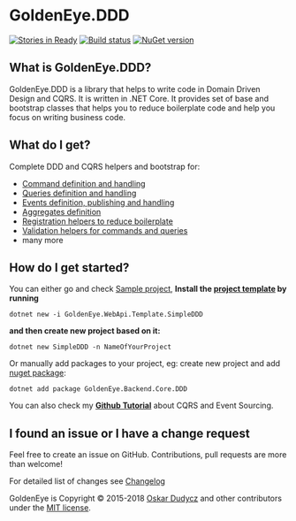﻿# GoldenEye.DDD
[![Stories in Ready](https://badge.waffle.io/oskardudycz/GoldenEye.png?label=ready&title=Ready)](https://waffle.io/oskardudycz/GoldenEye)
[![Build status](https://ci.appveyor.com/api/projects/status/1mtm4h33cvur6kob?svg=true)](https://ci.appveyor.com/project/oskardudycz/goldeneye-core)
[![NuGet version](https://badge.fury.io/nu/GoldenEye.Backend.Core.DDD.svg)](https://badge.fury.io/nu/GoldenEye.Backend.Core.DDD)

What is GoldenEye.DDD?
--------------------------------
GoldenEye.DDD is a library that helps to write code in Domain Driven Design and CQRS. It is written in .NET Core. It provides set of base and bootstrap classes that helps you to reduce boilerplate code and help you focus on writing business code.

What do I get?
--------------------------------
Complete DDD and CQRS helpers and bootstrap for:
- [Command definition and handling](Commands)
- [Queries definition and handling](Queries)
- [Events definition, publishing and handling](Events)
- [Aggregates definition](Aggregates)
- [Registration helpers to reduce boilerplate](Registration/Registration.cs)
- [Validation helpers for commands and queries](Validation)
- many more

How do I get started?
--------------------------------
You can either go and check [Sample project](../../Sample/DDD/Backend.DDD.Sample/Readme.md),
**Install the [project template](https://github.com/oskardudycz/GoldenEye/tree/master/src/Templates/SimpleDDD/content) by running**

`dotnet new -i GoldenEye.WebApi.Template.SimpleDDD`

**and then create new project based on it:**

`dotnet new SimpleDDD -n NameOfYourProject`

Or manually add packages to your project, eg:
create new project and add [nuget package](https://www.nuget.org/packages/GoldenEye.Backend.Core.DDD):

`dotnet add package GoldenEye.Backend.Core.DDD`

You can also check my **[Github Tutorial](https://github.com/oskardudycz/EventSourcing.NetCore)** about CQRS and Event Sourcing.

I found an issue or I have a change request
--------------------------------
Feel free to create an issue on GitHub. Contributions, pull requests are more than welcome!

For detailed list of changes see [Changelog](Changelog.md)  

GoldenEye is Copyright &copy; 2015-2018 [Oskar Dudycz](http://oskar-dudycz.pl) and other contributors under the [MIT license](LICENSE.txt).

